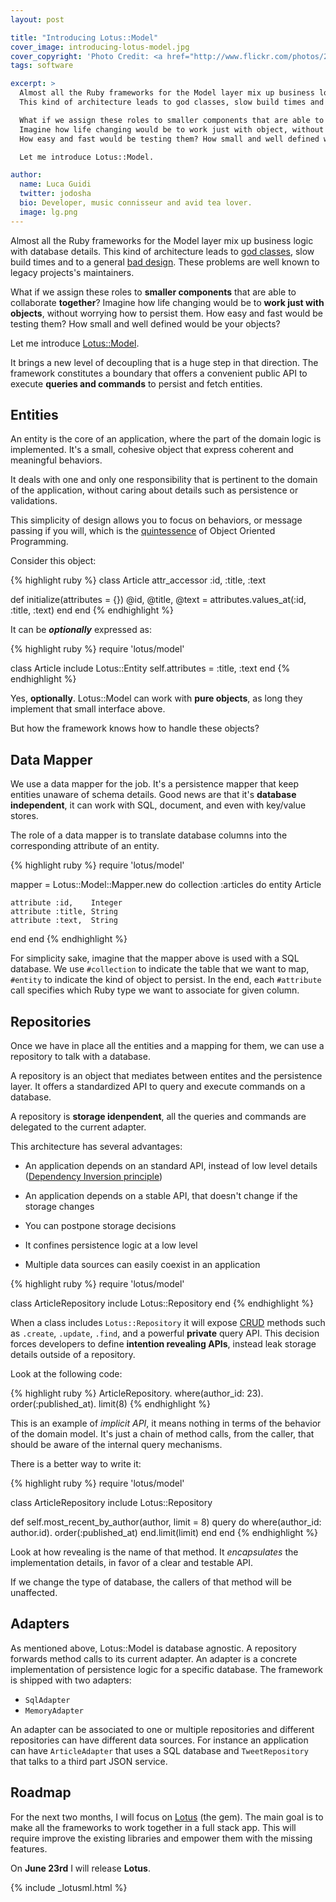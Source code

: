 ```yaml
---
layout: post

title: "Introducing Lotus::Model"
cover_image: introducing-lotus-model.jpg
cover_copyright: 'Photo Credit: <a href="http://www.flickr.com/photos/24211276@N05/9296793109/">"KIUKO"</a> via <a href="http://compfight.com">Compfight</a> <a href="https://creativecommons.org/licenses/by-nd/2.0/">cc</a>'
tags: software

excerpt: >
  Almost all the Ruby frameworks for the Model layer mix up business logic with database details.
  This kind of architecture leads to god classes, slow build times and to a general poor design.

  What if we assign these roles to smaller components that are able to collaborate together?
  Imagine how life changing would be to work just with object, without worrying how to persist them.
  How easy and fast would be testing them? How small and well defined would be your objects?

  Let me introduce Lotus::Model.

author:
  name: Luca Guidi
  twitter: jodosha
  bio: Developer, music connisseur and avid tea lover.
  image: lg.png
---
```


Almost all the Ruby frameworks for the Model layer mix up business logic with database details.
This kind of architecture leads to [god classes](http://en.wikipedia.org/wiki/God_object), slow build times and to a general [bad design](https://speakerdeck.com/jodosha/a-rails-criticism).
These problems are well known to legacy projects's maintainers.

What if we assign these roles to **smaller components** that are able to collaborate **together**?
Imagine how life changing would be to **work just with objects**, without worrying how to persist them.
How easy and fast would be testing them? How small and well defined would be your objects?

Let me introduce [Lotus::Model](https://github.com/lotus/model).

It brings a new level of decoupling that is a huge step in that direction.
The framework constitutes a boundary that offers a convenient public API to execute **queries and commands** to persist and fetch entities.

## Entities

An entity is the core of an application, where the part of the domain logic is implemented.
It's a small, cohesive object that express coherent and meaningful behaviors.

It deals with one and only one responsibility that is pertinent to the domain of the application, without caring about details such as persistence or validations.

This simplicity of design allows you to focus on behaviors, or message passing if you will, which is the [quintessence](http://c2.com/cgi/wiki?AlanKayOnMessaging) of Object Oriented Programming.

Consider this object:

{% highlight ruby %}
class Article
  attr_accessor :id, :title, :text

  def initialize(attributes = {})
    @id, @title, @text =
      attributes.values_at(:id, :title, :text)
  end
end
{% endhighlight %}

It can be **_optionally_** expressed as:

{% highlight ruby %}
require 'lotus/model'

class Article
  include Lotus::Entity
  self.attributes = :title, :text
end
{% endhighlight %}

Yes, **optionally**.
Lotus::Model can work with **pure objects**, as long they implement that small interface above.

But how the framework knows how to handle these objects?

## Data Mapper

We use a data mapper for the job.
It's a persistence mapper that keep entities unaware of schema details.
Good news are that it's **database independent**, it can work with SQL, document, and even with key/value stores.

The role of a data mapper is to translate database columns into the corresponding attribute of an entity.

{% highlight ruby %}
require 'lotus/model'

mapper = Lotus::Model::Mapper.new do
  collection :articles do
    entity Article

    attribute :id,    Integer
    attribute :title, String
    attribute :text,  String
  end
end
{% endhighlight %}

For simplicity sake, imagine that the mapper above is used with a SQL database.
We use `#collection` to indicate the table that we want to map, `#entity` to indicate the kind of object to persist.
In the end, each `#attribute` call specifies which Ruby type we want to associate for given column.

## Repositories

Once we have in place all the entities and a mapping for them, we can use a repository to talk with a database.

A repository is an object that mediates between entites and the persistence layer.
It offers a standardized API to query and execute commands on a database.

A repository is **storage idenpendent**, all the queries and commands are delegated to the current adapter.

This architecture has several advantages:

  * An application depends on an standard API, instead of low level details ([Dependency Inversion principle](http://en.wikipedia.org/wiki/Dependency_inversion_principle))

  * An application depends on a stable API, that doesn't change if the storage changes

  * You can postpone storage decisions

  * It confines persistence logic at a low level

  * Multiple data sources can easily coexist in an application

{% highlight ruby %}
require 'lotus/model'

class ArticleRepository
  include Lotus::Repository
end
{% endhighlight %}

When a class includes `Lotus::Repository` it will expose [CRUD](http://en.wikipedia.org/wiki/Create,_read,_update_and_delete) methods such as `.create`, `.update`, `.find`, and a powerful **private** query API.
This decision forces developers to define **intention revealing APIs**, instead leak storage details outside of a repository.

Look at the following code:

{% highlight ruby %}
ArticleRepository.
  where(author_id: 23).
  order(:published_at).
  limit(8)
{% endhighlight %}

This is an example of _implicit API_, it means nothing in terms of the behavior of the domain model.
It's just a chain of method calls, from the caller, that should be aware of the internal query mechanisms.

There is a better way to write it:

{% highlight ruby %}
require 'lotus/model'

class ArticleRepository
  include Lotus::Repository

  def self.most_recent_by_author(author, limit = 8)
    query do
      where(author_id: author.id).
        order(:published_at)
    end.limit(limit)
  end
end
{% endhighlight %}

Look at how revealing is the name of that method.
It _encapsulates_ the implementation details, in favor of a clear and testable API.

If we change the type of database, the callers of that method will be unaffected.

## Adapters

As mentioned above, Lotus::Model is database agnostic.
A repository forwards method calls to its current adapter.
An adapter is a concrete implementation of persistence logic for a specific database.
The framework is shipped with two adapters:

  * `SqlAdapter`
  * `MemoryAdapter`

An adapter can be associated to one or multiple repositories and different repositories can have different data sources.
For instance an application can have `ArticleAdapter` that uses a SQL database and `TweetRepository` that talks to a third part JSON service.

## Roadmap

For the next two months, I will focus on [Lotus](http://lotusrb.org) (the gem).
The main goal is to make all the frameworks to work together in a full stack app.
This will require improve the existing libraries and empower them with the missing features.

On **June 23rd** I will release **Lotus**.

{% include _lotusml.html %}
